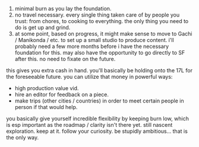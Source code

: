 1. minimal burn as you lay the foundation.
2. no travel necessary. every single thing taken care of by people you trust: from chores, to cooking to everything. the only thing you need to do is get up and grind.
3. at some point, based on progress, it might make sense to move to Gachi / Manikonda / etc. to set up a small studio to produce content. i'll probably need a few more months before i have the necessary foundation for this. may also have the opportunity to go directly to SF after this. no need to fixate on the future.

this gives you extra cash in hand. you'll basically be holding onto the 17L for the foreseeable future. you can utilize that money in powerful ways:
- high production value vid.
- hire an editor for feedback on a piece.
- make trips (other cities / countries) in order to meet certain people in person if that would help.

you basically give yourself incredible flexibility by keeping burn low, which is esp important as the roadmap / clarity isn't there yet. still nascent exploration. keep at it. follow your curiosity. be stupidly ambitious... that is the only way.